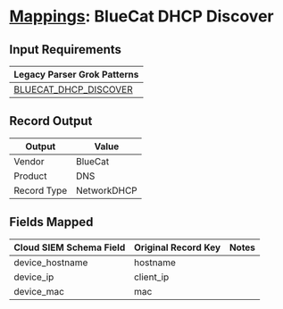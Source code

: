 # [Mappings](README.md): BlueCat DHCP Discover

## Input Requirements

|Legacy Parser Grok Patterns|
|-------------|
|[BLUECAT_DHCP_DISCOVER](../legacy_parsers/BLUECAT_DHCP_DISCOVER.md)|

## Record Output

|Output|Value|
|------|-----|
|Vendor|BlueCat|
|Product|DNS|
|Record Type|NetworkDHCP|

## Fields Mapped

|Cloud SIEM Schema Field|Original Record Key|Notes|
|-----------------------|-------------------|-----|
|device_hostname|hostname||
|device_ip|client_ip||
|device_mac|mac||

